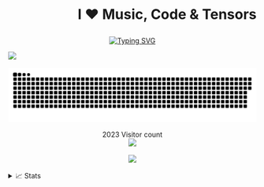# <p align="right">  **I :heart: Music, Code & Tensors** </p>

<p align="center">
<a href="https://github.com/bhydemi">
    <img src="https://readme-typing-svg.demolab.com?font=Fira+Code&pause=1000&color=030A0D&background=BCC5FFE1&center=true&vCenter=true&multiline=true&width=700&height=100&lines=I+am+Yaqoob+Abdulhakeem+Omotolani+;A+Freelance+Data+Engineer%2C+;With+strong+interest+in+AI+(+CV+%26+Recommender+Systems)" alt="Typing SVG" />
</a>
 
![](https://komarev.com/ghpvc/?username=your-github-username&color=green)                                  

<a href=#><img src="contributions.svg"></a>

<p align="center"> 
  2023 Visitor count<br>
  <img src="https://profile-counter.glitch.me/bhydemi/count.svg" />
</p>

<p align="center">
 
 
<!-- <a href="https://github.com/bhydemi">
    <img src="https://github-readme-stats.vercel.app/api?username=bhydemi&show_icons=true&count_private=true&show_icons=true&hide_border=true&hide_title=true&card_width=300px&hide_rank=true&bg_color=00000000&theme=dracula">
</a> -->

<a href="https://github.com/bhydemi">
    <img src="https://github-stats-alpha.vercel.app/api?username=bhydemi&cc=22272e&tc=37BCF6&ic=fff&bc=0000">
</a>

</p>

<details>
<summary>📈 Stats</summary>
<br>
My Github Stats

![](http://github-profile-summary-cards.vercel.app/api/cards/profile-details?username=bhydemi&theme=dracula) 

![](http://github-profile-summary-cards.vercel.app/api/cards/repos-per-language?username=bhydemi&theme=dracula) 
![](http://github-profile-summary-cards.vercel.app/api/cards/most-commit-language?username=bhydemi&theme=dracula)

![](https://media0.giphy.com/media/3ohs7XWx4zTkL3SKFW/giphy.gif)


<!--
**bhydemi/bhydemi** is a ✨ _special_ ✨ repository because its `README.md` (this file) appears on your GitHub profile.

Here are some ideas to get you started:

- 🔭 I’m currently working on ...
- 🌱 I’m currently learning ...
- 👯 I’m looking to collaborate on ...
- 🤔 I’m looking for help with ...
- 💬 Ask me about ...
- 📫 How to reach me: ...
- 😄 Pronouns: ...
- ⚡ Fun fact: ...
-->
